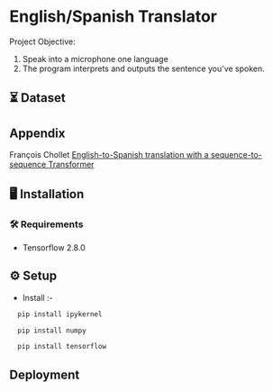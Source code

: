 
# English/Spanish Translator

Project Objective:
1. Speak into a microphone one language
2. The program interprets and outputs the sentence you've spoken.


## ⏳ Dataset



## Appendix
François Chollet [English-to-Spanish translation with a sequence-to-sequence Transformer](https://keras.io/examples/nlp/neural_machine_translation_with_transformer/)

## 🖥️ Installation

### 🛠️ Requirements
- Tensorflow 2.8.0
    
## ⚙️ Setup
- Install :-
```bash
  pip install ipykernel
```
```bash
  pip install numpy
```
```bash
  pip install tensorflow
```

## Deployment




